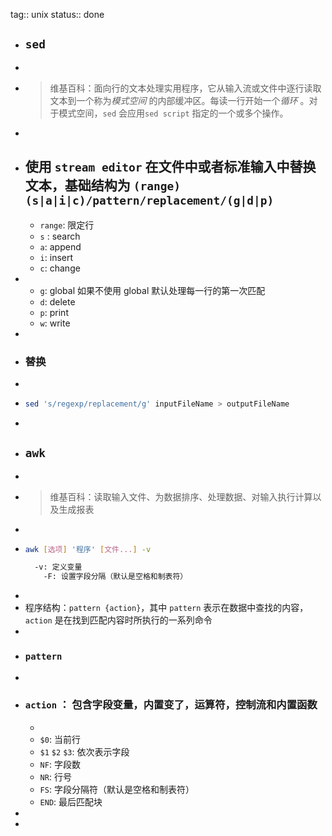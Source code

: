 tag:: unix
status:: done

- ## `sed`
-
- > 维基百科：面向行的文本处理实用程序，它从输入流或文件中逐行读取文本到一个称为*模式空间* 的内部缓冲区。每读一行开始一个*循环* 。对于模式空间，`sed` 会应用`sed script` 指定的一个或多个操作。
-
- 使用 `stream editor` 在文件中或者标准输入中替换文本，基础结构为 `(range)(s|a|i|c)/pattern/replacement/(g|d|p)`
	-
	- `range`: 限定行
	- `s` : search
	- `a`: append
	- `i`: insert
	- `c`: change
-
	- `g`: global 如果不使用 global 默认处理每一行的第一次匹配
	- `d`: delete
	- `p`: print
	- `w`: write
-
- ### 替换
-
- ```bash
  sed 's/regexp/replacement/g' inputFileName > outputFileName
  ```
-
- ## `awk`
-
- > 维基百科：读取输入文件、为数据排序、处理数据、对输入执行计算以及生成报表
-
- ```bash
  awk [选项] '程序' [文件...] -v
  
  	-v: 定义变量
      -F: 设置字段分隔（默认是空格和制表符）
  ```
-
- 程序结构：`pattern {action}`，其中 `pattern` 表示在数据中查找的内容，`action` 是在找到匹配内容时所执行的一系列命令
-
- ### `pattern`
-
- ### `action` ： 包含字段变量，内置变了，运算符，控制流和内置函数
	-
	- `$0`: 当前行
	- `$1` `$2` `$3`: 依次表示字段
	- `NF`: 字段数
	- `NR`: 行号
	- `FS`: 字段分隔符（默认是空格和制表符）
	- `END`: 最后匹配块
-
-